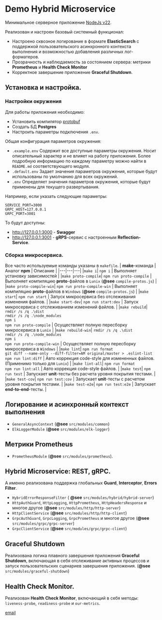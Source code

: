 # Demo Hybrid Microservice

Минимальное серверное приложение [NodeJs v22](http://nodejs.org).

Реализован и настроен базовый системный функционал:
  - Настроено сквозное логирование в формате **ElasticSearch** с поддержкой пользовательского асинхронного контекста выполнения и возможностью добавления различных лог-форматеров. 
  - Прозрачность и наблюдаемость за состоянием сервера: метрики **Prometheus** и **Health Check Monitor**
  - Корректное завершение приложение **Graceful Shutdown**. 

## Установка и настройка.
### Настройки окружения
Для работы приложения необходимо: 
  - Установить компилятор [protobuf](https://protobuf.dev/installation/)
  - Создать БД **Postgres**
  - Настроить параметры подключения `.env`.

Общая конфигурация параметров окружения:
  - `.example.env` Содержит все доступные параметры окружения. Носит описательный характер и не влияет на работу приложения. Более подробную информацию по каждому параметру можно найти в `README.md` соответствующего модуля.
  - `.default.env` Задает значения параметров окружения, которые будут использованы по умолчанию для всех окружений.
  - `.env` Определяет значения параметров окружения, которые будут применены для текущего развертывания.

Например, если указать следующие параметры:
```env
SERVICE_PORT=3000
GRPC_HOST=127.0.0.1
GRPC_PORT=3001
```
То будут доступны:
 - http://127.0.0.1:3000 - **Swagger**
 - http://127.0.0.1:3001 - **gRPS**-сервис с настроенным **Reflection-Service**.

### Сборка микросервиса.
Все часто используемые команды указаны в `makefile`.
| **make**-команда | Аналог **npm** | Описание |
|---|---|---|
|`make i`| `npm i` | Выполняет установку зависимостей |
|`make proto-compile`| `npm run proto-compile` | Выполняет компиляцию **proto**-файлов в `Lunix` (**@see** `compile-protos.js`) |
|`make proto-compile-win`| `npm run proto-compile-win` | Выполняет компиляцию **proto**-файлов в `Windows` (**@see** `compile-protos.js`) |
|`make start`| `npm run start` | Запуск микросервиса без отслеживания изменения файлов. |
|`make start-dev`| `npm run start:dev` | Запуск микросервиса c отслеживанием изменений файлов. |
|`make rebuild`| `rmdir /s /q .\dist` <br> `rmdir /s /q .\node_modules` <br> `npm i` <br> `npm run proto-compile` | Осуществляет полную пересборку микросервиса в `Lunix` |
|`make rebuild-win`| `rmdir /s /q .\dist` <br> `rmdir /s /q .\node_modules` <br> `npm i` <br> `npm run proto-compile-win` | Осуществляет полную пересборку микросервиса в `Windows` |
|`make lint`| `npm run format` <br> `git diff --name-only --diff-filter=AM original/master > .eslint-list` <br> `npm run lint:diff` | Авто коррекция code-style для измененных файлов. (Применимо только для `Lunix`) |
|`make lint-all`| `npm run format` <br> `npm run lint:all` | Авто коррекция code-style файлов. |
|`make test`| `npm run test` | Запускает **unit**-тесты без расчета уровня покрытия тестами. |
|`make test-cov`| `npm run test:cov` | Запускает **unit**-тесты c расчетом уровня покрытия тестами. |
|`make test-e2e`| `npm run test:e2e` | Запускает **end-to-end**-тесты. |

## Логирование и асинхронный контекст выполнения  
 - `GeneralAsyncContext` (**@see** `src/modules/common`)
 - `ElkLoggerModule` (**@see** `src/modules/elk-logger`)

## Метрики **Prometheus**
 -  `PrometheusModule` (**@see** `src/modules/prometheus`).

## **Hybrid Microservice**:  **REST**, **gRPC**.
А именно реализована поддержка глобальных **Guard**, **Interceptor**, **Errors Filter**.
 - `HybridErrorResponseFilter` ( **@see** `src/modules/hybrid/hybrid-server`)
 - `HttpAuthGuard`, `HttpLogging`, `HttpPrometheus`, `HttpHeadersResponse` и многое другое (**@see**  `src/modules/http/http-server`)
 - `HttpClientService` (**@see**  `src/modules/http/http-client`)
 - `GrpcAuthGuard`, `GrpcLogging`, `GrpcPrometheus` и многое другое (**@see**  `src/modules/grpc/grpc-server`)
 - `GrpcClientService` (**@see**  `src/modules/grpc/grpc-client`)

## **Graceful Shutdown**
Реализована логика плавного завершения приложения **Graceful Shutdown**, включающая в себя отслеживание активных процессов и запуск пользовательских сценариев завершения приложения. (**@see** `src/modules/graceful-shutdown`)

## **Health Check Monitor**.
Реализован **Health Check Monitor**, включающий в себя методы: `liveness-probe`, `readiness-probe` и `our-metrics`.

[email](mailto:gardsilver@list.ru)
